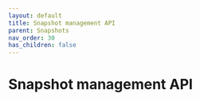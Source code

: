 ```yaml
---
layout: default
title: Snapshot management API
parent: Snapshots
nav_order: 30
has_children: false
---
```


# Snapshot management API

